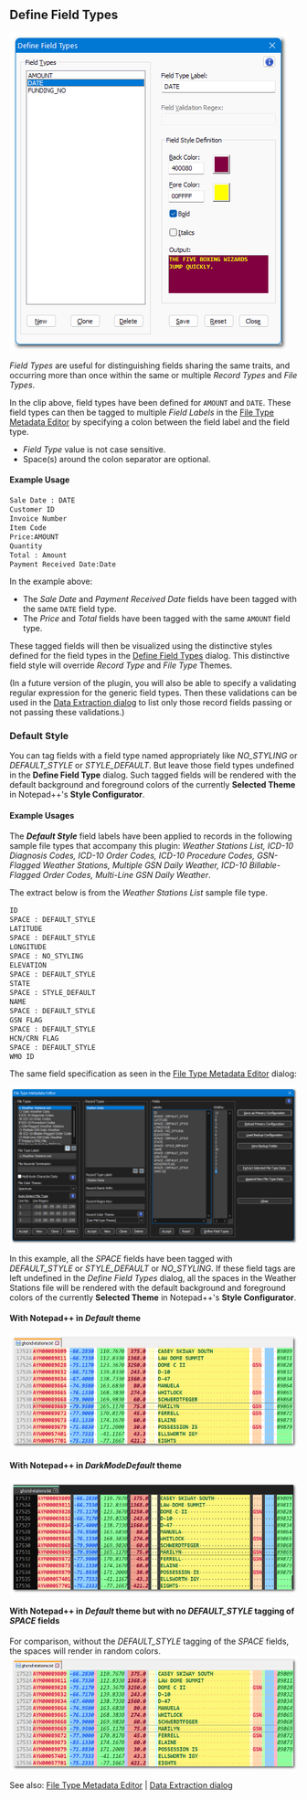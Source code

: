 ## Define Field Types

![Jump_to_Field_list](https://raw.githubusercontent.com/shriprem/FWDataViz/master/images/field_type_dialog.png)

_Field Types_ are useful for distinguishing fields sharing the same traits, and occurring more than once within the same or multiple _Record Types_ and _File Types_.

In the clip above, field types have been defined for `AMOUNT` and `DATE`. These field types can then be tagged to multiple _Field Labels_ in the [File Type Metadata Editor](https://github.com/shriprem/FWDataViz/blob/master/docs/file_type_config_dialog.md) by specifying a colon between the field label and the field type.
* _Field Type_ value is not case sensitive.
* Space(s) around the colon separator are optional.

#### Example Usage
```
Sale Date : DATE
Customer ID
Invoice Number
Item Code
Price:AMOUNT
Quantity
Total : Amount
Payment Received Date:Date
```

In the example above:
* The _Sale Date_ and _Payment Received Date_ fields have been tagged with the same `DATE` field type.
* The _Price_ and _Total_ fields have been tagged with the same `AMOUNT` field type.

These tagged fields will then be visualized using the distinctive styles defined for the field types in the [Define Field Types](https://github.com/shriprem/FWDataViz/blob/master/docs/field_type_dialog.md) dialog. This distinctive field style will override _Record Type_ and _File Type_ Themes.

(In a future version of the plugin, you will also be able to specify a validating regular expression for the generic field types. Then these validations can be used in the [Data Extraction dialog](https://github.com/shriprem/FWDataViz/blob/master/docs/data_extract_dialog.md) to list only those record fields passing or not passing these validations.)

### Default Style
You can tag fields with a field type named appropriately like _NO_STYLING_ or _DEFAULT_STYLE_ or _STYLE_DEFAULT_. But leave those field types undefined in the **Define Field Type** dialog. Such tagged fields will be rendered with the default background and foreground colors of the currently **Selected Theme** in Notepad++'s **Style Configurator**.

#### Example Usages
The **_Default Style_** field labels have been applied to records in the following sample file types that accompany this plugin: _Weather Stations List, ICD-10 Diagnosis Codes, ICD-10 Order Codes, ICD-10 Procedure Codes, GSN-Flagged Weather Stations, Multiple GSN Daily Weather, ICD-10 Billable-Flagged Order Codes, Multi-Line GSN Daily Weather_.

The extract below is from the _Weather Stations List_ sample file type.
```
ID
SPACE : DEFAULT_STYLE
LATITUDE
SPACE : DEFAULT_STYLE
LONGITUDE
SPACE : NO_STYLING
ELEVATION
SPACE : DEFAULT_STYLE
STATE
SPACE : STYLE_DEFAULT
NAME
SPACE : DEFAULT_STYLE
GSN FLAG
SPACE : DEFAULT_STYLE
HCN/CRN FLAG
SPACE : DEFAULT_STYLE
WMO ID
```

The same field specification as seen in the [File Type Metadata Editor](https://github.com/shriprem/FWDataViz/blob/master/docs/file_type_config_dialog.md) dialog:

![Default_Style_Field_Input](https://raw.githubusercontent.com/shriprem/FWDataViz/master/images/default_style_input.png)

In this example, all the _SPACE_ fields have been tagged with _DEFAULT_STYLE_ or  _STYLE_DEFAULT_ or _NO_STYLING_. If these field tags are left undefined in the _Define Field Types_ dialog, all the spaces in the Weather Stations file will be rendered with the default background and foreground colors of the currently **Selected Theme** in Notepad++'s **Style Configurator**.

#### With Notepad++ in _Default_ theme
![Default_Style_Field_Output](https://raw.githubusercontent.com/shriprem/FWDataViz/master/images/single_rec_weather_stations.png)

#### With Notepad++ in _DarkModeDefault_ theme
![Default_Style_Field_Output](https://raw.githubusercontent.com/shriprem/FWDataViz/master/images/single_rec_weather_stations_darkmode.png)

#### With Notepad++ in _Default_ theme but with no _DEFAULT_STYLE_ tagging of _SPACE_ fields
For comparison, without the _DEFAULT_STYLE_ tagging of the _SPACE_ fields, the spaces will render in random colors.
![Default_Style_Field_Output](https://raw.githubusercontent.com/shriprem/FWDataViz/master/images/single_rec_weather_stations_colored.png)

See also: [File Type Metadata Editor](https://github.com/shriprem/FWDataViz/blob/master/docs/file_type_config_dialog.md) | [Data Extraction dialog](https://github.com/shriprem/FWDataViz/blob/master/docs/data_extract_dialog.md)

